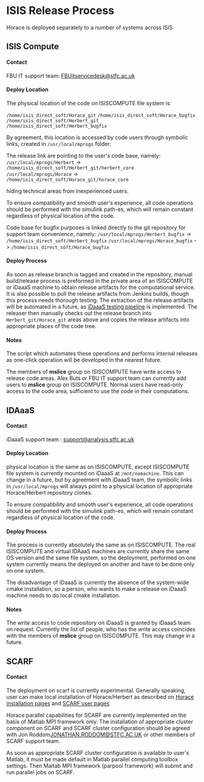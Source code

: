 # ISIS Release Process

Horace is deployed separately to a number of systems across ISIS

## ISIS Compute

#### Contact

FBU IT support team: FBUitservicedesk@stfc.ac.uk 


#### Deploy Location
The physical location of the code on ISISCOMPUTE file system is:

`/home/isis_direct_soft/Horace_git`
`/home/isis_direct_soft/Horace_bugfix`
`/home/isis_direct_soft/Herbert_git`
`/home/isis_direct_soft/Herbert_bugfix`

By agreement, this location is accessed by code users through symbolic links, created in `/usr/local/mprogs` folder.

The release link are pointing to the user's code base, namely:
`/usr/local/mprogs/Herbert` -> `/home/isis_direct_soft/Herbert_git/herbert_core`
`/usr/local/mprogs/Horace` -> `/home/isis_direct_soft/Horace_git/horace_core`

hiding technical areas from inexperienced users.

To ensure compatibility and smooth user's experience, all code operations should be performed with the simulink path-es, which will remain constant regardless of physical location of the code.


Code base for bugfix purposes is linked directly to the git repository for support team convenience, namely:
`/usr/local/mprogs/Herbert_bugfix` -> `/home/isis_direct_soft/Herbert_bugfix`
`/usr/local/mprogs/Horace_bugfix` -> `/home/isis_direct_soft/Horace_bugfix`

#### Deploy Process

As soon as release branch is tagged and created in the repository, manual build/release process is preformed in the private area of an ISISCOMPUTE or iDaaaS machine to obtain release artifacts for the computational service. It is also possible to pull the release artifacts from Jenkins builds, though this process needs thorough testing. 
The extraction of the release artifacts will be automated in a future, as [iDaaaS testing pipeline](https://github.com/pace-neutrons/Horace/issues/271) is implemented. The releaser then manually checks out the release branch into `Herbert_git/Horace_git` areas above and copies the release artifacts into appropriate places of the code tree.

#### Notes

The script which automates these operations and performs internal releases as one-click operation will be developed in the nearest future.

The members of **mslice** group on ISISCOMPUTE have write access to release code areas. Alex Buts or FBU IT support team can currently add users to **mslice** group on ISISCOMPUTE. Normal users have read-only access to the code area, sufficient to use the code in their computations.

## IDAaaS

#### Contact

iDaaaS support team : support@analysis.stfc.ac.uk

#### Deploy Location

physical location is the same as on ISISCOMPUTE, except ISISCOMPUTE file system is currently mounted on iDaaaS at `/mnt/nomachine`. This can change in a future, but by agreement with iDaaaS team, the symbolic links in `/usr/local/mprogs` will always point to a physical location of appropriate Horace/Herbert repository clones. 

To ensure compatibility and smooth user's experience, all code operations should be performed with the simulink path-es, which will remain constant regardless of physical location of the code.

#### Deploy Process

The process is currently absolutely the same as on ISISCOMPUTE. The real ISISCOMPUTE and virtual IDAaaS machines are currently share the same OS version and the same file system, so the deployment, performed on one system currently means the deployed on another and have to be done only on one system. 

The disadvantage of iDaaaS is currently the absence of the system-wide cmake installation, so a person, who wants to make a release on iDaaaS machine needs to do local cmake installation.

#### Notes

The write access to code repository on iDaaaS is granted by iDaaaS team on request. Currently the list of people, who has the write access coincides with the members of **mslice** group on ISISCOMPUTE. This may change in a future. 



## SCARF

#### Contact

The deployment on scarf is currently experimental. Generally speaking, user can make local installation of Horace/Herbert as described on [Horace installation pages](http://horace.isis.rl.ac.uk/Download_and_setup) and [SCARF user pages](https://www.scarf.rl.ac.uk/)

Horace parallel capabilities for SCARF are currently implemented on the basis of Matlab MPI framework only. The installation of appropriate cluster component on SCARF and SCARF cluster configuration should be agreed with Jon Roddom<JONATHAN.RODDOM@STFC.AC.UK> or other members of SCARF support team. 

As soon as appropriate SCARF cluster configuration is available to user's Matlab, it must be made default in Matlab parallel computing toolbox settings. Then Maltab MPI framework (parpool framework) will submit and run parallel jobs on SCARF.

